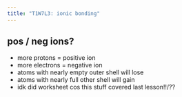 ```yaml
---
title: "T1W7L3: ionic bonding"
---
```


## pos / neg ions?

- more protons = positive ion
- more electrons = negative ion
- atoms with nearly empty outer shell will lose
- atoms with nearly full other shell will gain
- idk did worksheet cos this stuff covered last lesson!!/??
